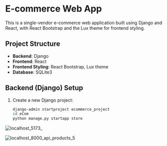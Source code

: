 # E-commerce Web App

This is a single-vendor e-commerce web application built using Django and React, with React Bootstrap and the Lux theme for frontend styling.

## Project Structure

- **Backend**: Django
- **Frontend**: React
- **Frontend Styling**: React Bootstrap, Lux theme
- **Database**: SQLite3

## Backend (Django) Setup

1. Create a new Django project:
   ```bash
   django-admin startproject ecommerce_project
   cd eCom
   python manage.py startapp store
   
![localhost_5173_](https://github.com/KayZou/DjnagoEcom/assets/82322986/17ee88f4-b63b-45db-b285-1523518775c0)

![localhost_8000_api_products_5](https://github.com/KayZou/DjnagoEcom/assets/82322986/1b5fce61-4854-4036-a8fd-fe57dbc93499)
